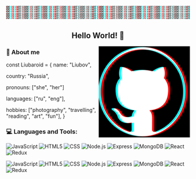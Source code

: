 ![Header](https://github.com/Liubaroid/Liubaroid/blob/main/assets/cia5.png)

<h2 align="center"> Hello World! 👋 </h2>

<img align="right" alt="png" src="https://github.com/Liubaroid/Liubaroid/blob/main/assets/gitpicE.png?raw=true" width="250" height="250" />

### 👾 About me  

const Liubaroid = {
  name: "Liubov",

  country: "Russia",

  pronouns: ["she", "her"]

  languages: ["ru", "eng"],

  hobbies: ["photography", "travelling", "reading", "art", "fun"],
}


### :computer: Languages and Tools:

![JavaScript](https://img.shields.io/badge/JavaScript-black?style=for-the-badge&logo=JavaScript&logoColor=E9D54D)
![HTML5](https://img.shields.io/badge/HTML5-black?style=for-the-badge&logo=HTML5&logoColor=blue)
![CSS](https://img.shields.io/badge/CSS-black?style=for-the-badge&logo=CSS3&logoColor=red)
![Node.js](https://img.shields.io/badge/Node.js-black?style=for-the-badge&logo=Node.js&logoColor=brightgreen)
![Express](https://img.shields.io/badge/Express-black?style=for-the-badge&logo=Express&logoColor=yellow)
![MongoDB](https://img.shields.io/badge/MongoDB-black?style=for-the-badge&logo=MongoDB&logoColor=brightgreen)
![React](https://img.shields.io/badge/React-black?style=for-the-badge&logo=React&logoColor=blue)
![Redux](https://img.shields.io/badge/Redux-black?style=for-the-badge&logo=Redux&logoColor=blueviolet)


![JavaScript](https://img.shields.io/badge/JavaScript-white?style=for-the-badge&logo=JavaScript&logoColor=E9D54D)
![HTML5](https://img.shields.io/badge/HTML5-white?style=for-the-badge&logo=HTML5&logoColor=blue)
![CSS](https://img.shields.io/badge/CSS-white?style=for-the-badge&logo=CSS3&logoColor=red)
![Node.js](https://img.shields.io/badge/Node.js-white?style=for-the-badge&logo=Node.js&logoColor=brightgreen)
![Express](https://img.shields.io/badge/Express-white?style=for-the-badge&logo=Express&logoColor=black)
![MongoDB](https://img.shields.io/badge/MongoDB-white?style=for-the-badge&logo=MongoDB&logoColor=brightgreen)
![React](https://img.shields.io/badge/React-white?style=for-the-badge&logo=React&logoColor=blue)
![Redux](https://img.shields.io/badge/Redux-white?style=for-the-badge&logo=Redux&logoColor=blueviolet)


